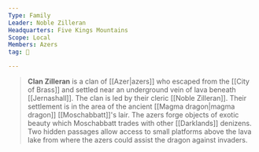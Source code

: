 ```yaml
---
Type: Family
Leader: Noble Zilleran
Headquarters: Five Kings Mountains
Scope: Local
Members: Azers
tag: 👥

---
```


> **Clan Zilleran** is a clan of [[Azer|azers]] who escaped from the [[City of Brass]] and settled near an underground vein of lava beneath [[Jernashall]]. The clan is led by their cleric [[Noble Zilleran]]. Their settlement is in the area of the ancient [[Magma dragon|magma dragon]] [[Moschabbatt]]'s lair. The azers forge objects of exotic beauty which Moschabbatt trades with other [[Darklands]] denizens. Two hidden passages allow access to small platforms above the lava lake from where the azers could assist the dragon against invaders.







